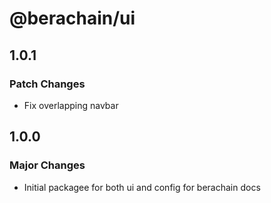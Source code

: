 # @berachain/ui

## 1.0.1

### Patch Changes

- Fix overlapping navbar

## 1.0.0

### Major Changes

- Initial packagee for both ui and config for berachain docs
